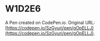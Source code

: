 # W1D2E6

A Pen created on CodePen.io. Original URL: [https://codepen.io/SzGyuri/pen/gOpELLJ](https://codepen.io/SzGyuri/pen/gOpELLJ).


